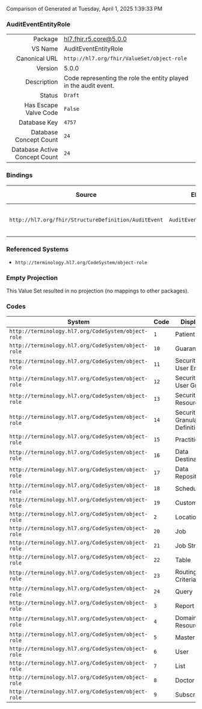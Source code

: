 Comparison of 
Generated at Tuesday, April 1, 2025 1:39:33 PM

### AuditEventEntityRole

|      |     |
| ---: | --- |
| Package | hl7.fhir.r5.core@5.0.0 |
| VS Name | AuditEventEntityRole |
| Canonical URL | `http://hl7.org/fhir/ValueSet/object-role` |
| Version | 5.0.0 |
| Description | Code representing the role the entity played in the audit event. |
| Status | `Draft` |
| Has Escape Valve Code | `False` |
| Database Key | `4757` |
| Database Concept Count | `24` |
| Database Active Concept Count | `24` |
### Bindings

| Source | Element | Binding | Strength | Element Short |
| ------ | ------- | ------- | -------- | ------------- |
| `http://hl7.org/fhir/StructureDefinition/AuditEvent` | `AuditEvent.entity.role` | `http://hl7.org/fhir/ValueSet/object-role` | `Example` | What role the entity played |

### Referenced Systems

* `http://terminology.hl7.org/CodeSystem/object-role`
### Empty Projection

This Value Set resulted in no projection (no mappings to other packages).

### Codes

| System | Code | Display |
| ------ | ---- | ------- |
| `http://terminology.hl7.org/CodeSystem/object-role` | `1` | Patient |
| `http://terminology.hl7.org/CodeSystem/object-role` | `10` | Guarantor |
| `http://terminology.hl7.org/CodeSystem/object-role` | `11` | Security User Entity |
| `http://terminology.hl7.org/CodeSystem/object-role` | `12` | Security User Group |
| `http://terminology.hl7.org/CodeSystem/object-role` | `13` | Security Resource |
| `http://terminology.hl7.org/CodeSystem/object-role` | `14` | Security Granularity Definition |
| `http://terminology.hl7.org/CodeSystem/object-role` | `15` | Practitioner |
| `http://terminology.hl7.org/CodeSystem/object-role` | `16` | Data Destination |
| `http://terminology.hl7.org/CodeSystem/object-role` | `17` | Data Repository |
| `http://terminology.hl7.org/CodeSystem/object-role` | `18` | Schedule |
| `http://terminology.hl7.org/CodeSystem/object-role` | `19` | Customer |
| `http://terminology.hl7.org/CodeSystem/object-role` | `2` | Location |
| `http://terminology.hl7.org/CodeSystem/object-role` | `20` | Job |
| `http://terminology.hl7.org/CodeSystem/object-role` | `21` | Job Stream |
| `http://terminology.hl7.org/CodeSystem/object-role` | `22` | Table |
| `http://terminology.hl7.org/CodeSystem/object-role` | `23` | Routing Criteria |
| `http://terminology.hl7.org/CodeSystem/object-role` | `24` | Query |
| `http://terminology.hl7.org/CodeSystem/object-role` | `3` | Report |
| `http://terminology.hl7.org/CodeSystem/object-role` | `4` | Domain Resource |
| `http://terminology.hl7.org/CodeSystem/object-role` | `5` | Master file |
| `http://terminology.hl7.org/CodeSystem/object-role` | `6` | User |
| `http://terminology.hl7.org/CodeSystem/object-role` | `7` | List |
| `http://terminology.hl7.org/CodeSystem/object-role` | `8` | Doctor |
| `http://terminology.hl7.org/CodeSystem/object-role` | `9` | Subscriber |
